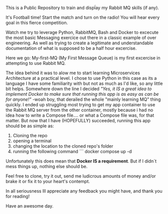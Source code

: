 This is a Public Repository to train and dispĺay my Rabbit MQ skills (if any).

It's Football time! Start the match and turn on the radio! You will hear every goal in this fierce competition.

Watch me try to leverage Python, RabbitMQ, Bash and Docker to excecute the most basic Messaging exercice out there in a classic example of over engineering.
As well as trying to create a legitimate and understandable documentation of what is supposed to be a half hour excercise.

Here we go:
My-first-MQ (My First Message Queue) is my first excercise in attempting to use Rabbit MQ.

The idea behind it was to alow me to start learning Microservices Architecture at a practical level.
I chose to use Python in this case as its a language I have some familiarity with but not as much as I'd like, so any little bit helps.
Somewhere down the line I decided *"Yes, it IS a great idea to implement Docker to make sure that running this app is as easy as can be for anyone!"* -woah boy, that derailed the whole "mainly learning MQ" thing quickly. I ended up struggling most trying to get my app container to use the Rabbit MQ server from the other container, mostly because i had no idea how to write a Compose file.... or what a Compose file was, for that matter. But now that I have (HOPEFULLY) succeeded, running this app should be as simple as:
 1. Cloning the repo
 2. opening a terminal
 3. changing the location to the cloned repo's folder
 4. running the following command
 ´´´   docker compose up -d

Unfortunately this does mean that **Docker IS a requirement**. But if I didn´t mess things up, nothing else should be.

Feel free to clone, try it out, send me ludicrous amounts of money and/or brake it or fix it to your heart's contempt.

In all seriousness Ill appreciate any feedback you might have, and thank you for reading!

Have an awesome day.
